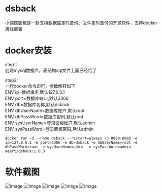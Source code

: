 # dsback
小蝴蝶面板是一款支持数据库定时备份、文件定时备份的开源软件，支持docker离线部署

# docker安装
step1:</br>
    创建mysql数据库，表结构sql文件上面已经给了</br>
    
step2:</br>
    一行docker命令即可，参数解释如下</br>
    ENV ip=数据库IP,默认127.0.0.1</br>
    ENV port=数据库端口,默认3306 </br>
    ENV db=数据库名称,默认dsback </br>
    ENV dbUserName=数据库账户,默认root </br>
    ENV dbPassWord=数据库密码,默认root </br>
    ENV sysUserName=登录面板账户,默认admin </br>
    ENV sysPassWord=登录面板密码,默认admin
    
    docker run -d --name dsback --restart=always -p 8080:8080 -e ip=127.0.0.1 -e port=3306 -e db=dsback -e dbUserName=root -e dbPassWord=root -e sysUserName=admin -e sysPassWord=admin aeert/dsback:1.0.0

# 软件截图
![image](https://user-images.githubusercontent.com/95081538/182773802-67c0f991-495a-46dd-99a8-dc159dfec60a.png)
![image](https://user-images.githubusercontent.com/95081538/182773961-c88b5c52-6332-44fa-b24c-8233910135fe.png)
![image](https://user-images.githubusercontent.com/95081538/182774047-10521ca8-0335-4e65-ba6f-b250a4dcffce.png)
![image](https://user-images.githubusercontent.com/95081538/182774235-c0fa3015-f393-4cd5-b4c5-23e696a2852d.png)
![image](https://user-images.githubusercontent.com/95081538/182774269-ea799aec-b0ca-415d-ae87-18b79a768e02.png)

